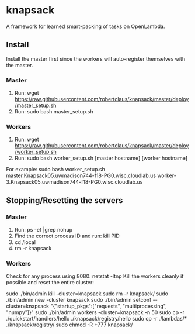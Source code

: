 # knapsack
A framework for learned smart-packing of tasks on OpenLambda.

## Install
Install the master first since the workers will auto-register themselves with the master.

### Master
1. Run: wget https://raw.githubusercontent.com/robertclaus/knapsack/master/deploy/master_setup.sh
2. Run: sudo bash master_setup.sh

### Workers
1. Run: wget https://raw.githubusercontent.com/robertclaus/knapsack/master/deploy/worker_setup.sh
2. Run: sudo bash worker_setup.sh [master hostname] [worker hostname]

For example:
sudo bash worker_setup.sh master.Knapsack05.uwmadison744-f18-PG0.wisc.cloudlab.us worker-3.Knapsack05.uwmadison744-f18-PG0.wisc.cloudlab.us


## Stopping/Resetting the servers

### Master
1. Run: ps -ef |grep nohup
2. Find the correct process ID and run: kill PID
3. cd /local
4. rm -r knapsack

### Workers
Check for any process using 8080: netstat -ltnp
Kill the workers cleanly if possible and reset the entire cluster:

sudo ./bin/admin kill -cluster=knapsack
sudo rm -r knapsack/
sudo ./bin/admin new -cluster knapsack
sudo ./bin/admin setconf --cluster=knapsack "{\"startup_pkgs\":[\"requests\", \"multiprocessing\", \"numpy\"]}"
sudo ./bin/admin workers -cluster=knapsack -n 50
sudo cp -r ./quickstart/handlers/hello ./knapsack/registry/hello
sudo cp -r ./lambdas/* ./knapsack/registry/
sudo chmod -R +777 knapsack/

